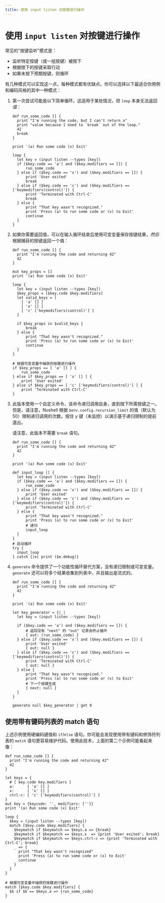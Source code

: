 ```yaml
---
title: 使用 input listen 对按键进行操作
---
```


# 使用 `input listen` 对按键进行操作

常见的"按键监听"模式是：

- 监听特定按键（或一组按键）被按下
- 根据按下的按键采取行动
- 如果未按下预期按键，则循环

有几种模式可以实现这一点，每种模式都有优缺点。你可以选择以下最适合你用例和编码风格的其中一种模式：

1. 第一次尝试可能是以下简单循环。这适用于某些情况，但 `loop` 本身无法返回*值*：

   ```nu
   def run_some_code [] {
     print "I'm running the code, but I can't return a"
     print "value because I need to `break` out of the loop."
     42
     break
   }

   print '(a) Run some code (x) Exit'

   loop {
     let key = (input listen --types [key])
     if ($key.code == 'a') and ($key.modifiers == []) {
         run_some_code
     } else if ($key.code == 'x') and ($key.modifiers == []) {
         print 'User exited'
         break
     } else if ($key.code == 'c') and ($key.modifiers == ['keymodifiers(control)']) {
         print 'Terminated with Ctrl-C'
         break
     } else {
         print "That key wasn't recognized."
         print 'Press (a) to run some code or (x) to Exit'
         continue
     }
   }
   ```

2. 如果你需要返回值，可以在输入循环结束后使用可变变量保存按键结果，*然后*根据捕获的按键返回一个值：

   ```nu
   def run_some_code [] {
     print "I'm running the code and returning 42"
     42
   }

   mut key_props = []
   print '(a) Run some code (x) Exit'

   loop {
     let key = (input listen --types [key])
     $key_props = [$key.code $key.modifiers]
     let valid_keys = [
       [ 'a' [] ]
       [ 'x' [] ]
       [ 'c' ['keymodifiers(control)'] ]
     ]

     if $key_props in $valid_keys {
         break
     } else {
         print "That key wasn't recognized."
         print 'Press (a) to run some code or (x) to Exit'
         continue
     }
   }

   # 根据可变变量中捕获的按键进行操作
   if $key_props == [ 'a' [] ] {
       run_some_code
   } else if $key_props == [ 'x' [] ] {
       print 'User exited'
   } else if $key_props == [ 'c' ['keymodifiers(control)'] ] {
       print 'Terminated with Ctrl-C'
   }
   ```

3. 此版本使用一个自定义命令，该命令递归调用自身，直到按下所需按键之一。但是，请注意，Nushell 根据 `$env.config.recursion_limit` 的值（默认为 50）限制递归调用的次数。按住 <kbd>y</kbd> 键（未监控）以演示基于递归限制的提前退出。

   请注意，此版本不需要 `break` 语句。

   ```nu
   def run_some_code [] {
     print "I'm running the code and returning 42"
     42
   }

   print '(a) Run some code (x) Exit'

   def input_loop [] {
     let key = (input listen --types [key])
     if ($key.code == 'a') and ($key.modifiers == []) {
         run_some_code
     } else if ($key.code == 'x') and ($key.modifiers == []) {
         print 'User exited'
     } else if ($key.code == 'c') and ($key.modifiers == ['keymodifiers(control)']) {
         print 'Terminated with Ctrl-C'
     } else {
         print "That key wasn't recognized."
         print 'Press (a) to run some code or (x) to Exit'
         # 递归
         input_loop
     }
   }
   # 启动循环
   try {
     input_loop
   } catch {|e| print ($e.debug)}
   ```

4. `generate` 命令提供了一个功能性循环替代方案，没有递归限制或可变变量。`generate` 还可以将多个结果收集到列表中，并且输出是流式的。

   ```nu
   def run_some_code [] {
     print "I'm running the code and returning 42"
     42
   }

   print '(a) Run some code (x) Exit'

   let key_generator = {|_|
     let key = (input listen --types [key])

     if ($key.code == 'a') and ($key.modifiers == []) {
         # 返回没有 "next" 的 "out" 记录会终止循环
         { out: (run_some_code) }
     } else if ($key.code == 'x') and ($key.modifiers == []) {
         print 'User exited'
         { out: null }
     } else if ($key.code == 'c') and ($key.modifiers == ['keymodifiers(control)']) {
         print 'Terminated with Ctrl-C'
         { out: null }
     } else {
         print "That key wasn't recognized."
         print 'Press (a) to run some code or (x) to Exit'
         # 下一个按键生成
         { next: null }
     }
   }

   generate null $key_generator | get 0
   ```

## 使用带有键码列表的 match 语句

上述示例使用硬编码键值和 `if`/`else` 语句。你可能会发现使用带有键码和修饰符列表的 `match` 语句更容易维护代码。使用此技术，上面的第二个示例可能看起来像：

```nu
def run_some_code [] {
  print "I'm running the code and returning 42"
  42
}

let keys = {
  # [ key.code key.modifiers ]
  a:      [ 'a' [] ]
  x:      [ 'x' [] ]
  ctrl-c: [ 'c' ['keymodifiers(control)'] ]
}
mut key = {keycode: '', modifiers: ['']}
print '(a) Run some code (x) Exit'

loop {
  $key = (input listen --types [key])
  match [$key.code $key.modifiers] {
    $keymatch if $keymatch == $keys.a => {break}
    $keymatch if $keymatch == $keys.x  => {print 'User exited'; break}
    $keymatch if $keymatch == $keys.ctrl-c => {print 'Terminated with Ctrl-C'; break}
    _ => {
      print "That key wasn't recognized"
      print 'Press (a) to run some code or (x) to Exit'
      continue
    }
  }
}

# 根据可变变量中捕获的按键进行操作
match [$key.code $key.modifiers] {
  $k if $k == $keys.a => {run_some_code}
}
```
